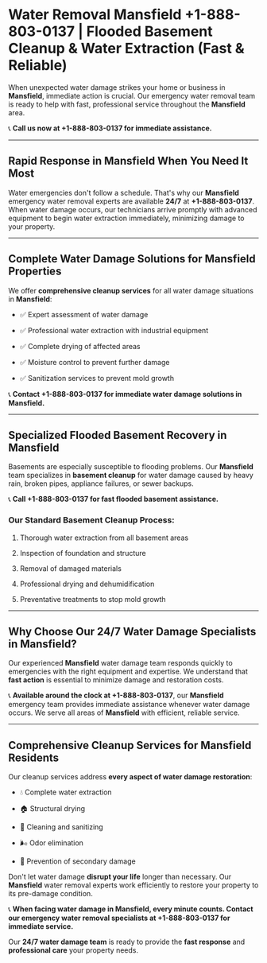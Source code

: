 # Water Removal Mansfield +1-888-803-0137 | Flooded Basement Cleanup & Water Extraction (Fast & Reliable)

When unexpected water damage strikes your home or business in **Mansfield**, immediate action is crucial. Our emergency water removal team is ready to help with fast, professional service throughout the **Mansfield** area. 

📞 **Call us now at +1-888-803-0137 for immediate assistance.**

---

## Rapid Response in Mansfield When You Need It Most

Water emergencies don't follow a schedule. That's why our **Mansfield** emergency water removal experts are available **24/7** at **+1-888-803-0137**. When water damage occurs, our technicians arrive promptly with advanced equipment to begin water extraction immediately, minimizing damage to your property.

---

## Complete Water Damage Solutions for Mansfield Properties

We offer **comprehensive cleanup services** for all water damage situations in **Mansfield**:

- ✅ Expert assessment of water damage  
- ✅ Professional water extraction with industrial equipment  
- ✅ Complete drying of affected areas  
- ✅ Moisture control to prevent further damage  
- ✅ Sanitization services to prevent mold growth  

📞 **Contact +1-888-803-0137 for immediate water damage solutions in Mansfield.**

---

## Specialized Flooded Basement Recovery in Mansfield

Basements are especially susceptible to flooding problems. Our **Mansfield** team specializes in **basement cleanup** for water damage caused by heavy rain, broken pipes, appliance failures, or sewer backups. 

📞 **Call +1-888-803-0137 for fast flooded basement assistance.**

### Our Standard Basement Cleanup Process:
1. Thorough water extraction from all basement areas  
2. Inspection of foundation and structure  
3. Removal of damaged materials  
4. Professional drying and dehumidification  
5. Preventative treatments to stop mold growth  

---

## Why Choose Our 24/7 Water Damage Specialists in Mansfield?

Our experienced **Mansfield** water damage team responds quickly to emergencies with the right equipment and expertise. We understand that **fast action** is essential to minimize damage and restoration costs.

📞 **Available around the clock at +1-888-803-0137**, our **Mansfield** emergency team provides immediate assistance whenever water damage occurs. We serve all areas of **Mansfield** with efficient, reliable service.

---

## Comprehensive Cleanup Services for Mansfield Residents

Our cleanup services address **every aspect of water damage restoration**:

- 💧 Complete water extraction  
- 🏠 Structural drying  
- 🧼 Cleaning and sanitizing  
- 🌬️ Odor elimination  
- 🚫 Prevention of secondary damage  

Don't let water damage **disrupt your life** longer than necessary. Our **Mansfield** water removal experts work efficiently to restore your property to its pre-damage condition.

📞 **When facing water damage in Mansfield, every minute counts. Contact our emergency water removal specialists at +1-888-803-0137 for immediate service.**

Our **24/7 water damage team** is ready to provide the **fast response** and **professional care** your property needs.